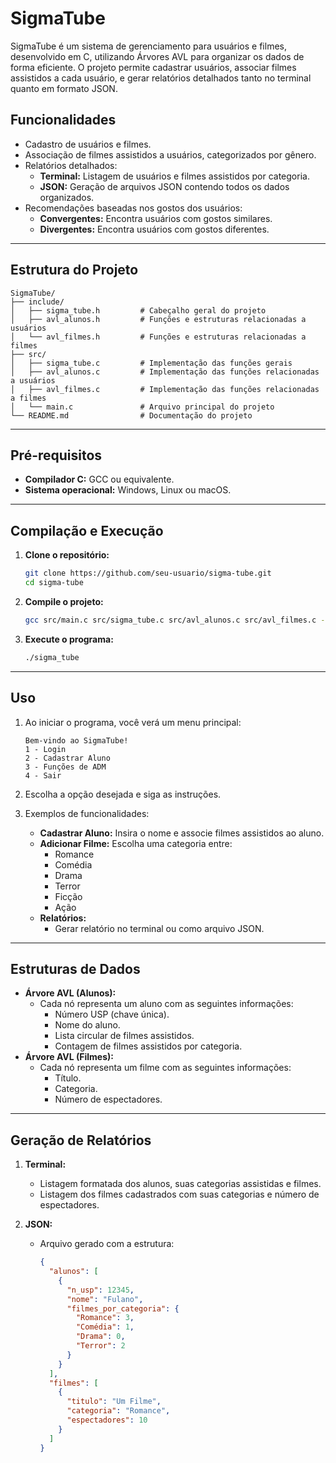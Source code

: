 
# SigmaTube

SigmaTube é um sistema de gerenciamento para usuários e filmes, desenvolvido em C, utilizando Árvores AVL para organizar os dados de forma eficiente. O projeto permite cadastrar usuários, associar filmes assistidos a cada usuário, e gerar relatórios detalhados tanto no terminal quanto em formato JSON.

## Funcionalidades

- Cadastro de usuários e filmes.
- Associação de filmes assistidos a usuários, categorizados por gênero.
- Relatórios detalhados:
  - **Terminal:** Listagem de usuários e filmes assistidos por categoria.
  - **JSON:** Geração de arquivos JSON contendo todos os dados organizados.
- Recomendações baseadas nos gostos dos usuários:
  - **Convergentes:** Encontra usuários com gostos similares.
  - **Divergentes:** Encontra usuários com gostos diferentes.

---

## Estrutura do Projeto

```plaintext
SigmaTube/
├── include/
│   ├── sigma_tube.h         # Cabeçalho geral do projeto
│   ├── avl_alunos.h         # Funções e estruturas relacionadas a usuários
│   └── avl_filmes.h         # Funções e estruturas relacionadas a filmes
├── src/
│   ├── sigma_tube.c         # Implementação das funções gerais
│   ├── avl_alunos.c         # Implementação das funções relacionadas a usuários
│   ├── avl_filmes.c         # Implementação das funções relacionadas a filmes
│   └── main.c               # Arquivo principal do projeto
└── README.md                # Documentação do projeto
```

---

## Pré-requisitos

- **Compilador C:** GCC ou equivalente.
- **Sistema operacional:** Windows, Linux ou macOS.

---

## Compilação e Execução

1. **Clone o repositório:**
   ```bash
   git clone https://github.com/seu-usuario/sigma-tube.git
   cd sigma-tube
   ```

2. **Compile o projeto:**
   ```bash
   gcc src/main.c src/sigma_tube.c src/avl_alunos.c src/avl_filmes.c -o sigma_tube
   ```

3. **Execute o programa:**
   ```bash
   ./sigma_tube
   ```

---

## Uso

1. Ao iniciar o programa, você verá um menu principal:
   ```
   Bem-vindo ao SigmaTube!
   1 - Login
   2 - Cadastrar Aluno
   3 - Funções de ADM
   4 - Sair
   ```

2. Escolha a opção desejada e siga as instruções.

3. Exemplos de funcionalidades:
   - **Cadastrar Aluno:** Insira o nome e associe filmes assistidos ao aluno.
   - **Adicionar Filme:** Escolha uma categoria entre:
     - Romance
     - Comédia
     - Drama
     - Terror
     - Ficção
     - Ação
   - **Relatórios:**
     - Gerar relatório no terminal ou como arquivo JSON.

---

## Estruturas de Dados

- **Árvore AVL (Alunos):**
  - Cada nó representa um aluno com as seguintes informações:
    - Número USP (chave única).
    - Nome do aluno.
    - Lista circular de filmes assistidos.
    - Contagem de filmes assistidos por categoria.
- **Árvore AVL (Filmes):**
  - Cada nó representa um filme com as seguintes informações:
    - Título.
    - Categoria.
    - Número de espectadores.

---

## Geração de Relatórios

1. **Terminal:**
   - Listagem formatada dos alunos, suas categorias assistidas e filmes.
   - Listagem dos filmes cadastrados com suas categorias e número de espectadores.

2. **JSON:**
   - Arquivo gerado com a estrutura:
     ```json
     {
       "alunos": [
         {
           "n_usp": 12345,
           "nome": "Fulano",
           "filmes_por_categoria": {
             "Romance": 3,
             "Comédia": 1,
             "Drama": 0,
             "Terror": 2
           }
         }
       ],
       "filmes": [
         {
           "titulo": "Um Filme",
           "categoria": "Romance",
           "espectadores": 10
         }
       ]
     }
     ```
